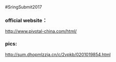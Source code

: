 #SringSubmit2017

### official website：
http://www.pivotal-china.com/html/


### pics:
http://sum.dhopmlzzja.cn/c/2vpkb/0201019854.html

